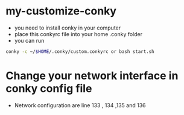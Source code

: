 # my-customize-conky
 - you need to install conky in your computer 
 - place this conkyrc file into your home .conky folder
 - you can run
 ``` bash
 conky -c ~/$HOME/.conky/custom.conkyrc or bash start.sh
 ```
# Change your network interface in conky config file 
 - Network configuration are line 133 , 134 ,135 and 136
